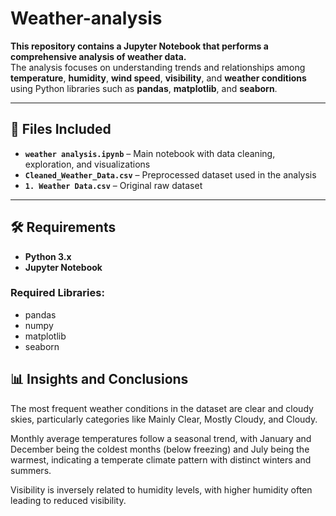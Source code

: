 # Weather-analysis

**This repository contains a Jupyter Notebook that performs a comprehensive analysis of weather data.**  
The analysis focuses on understanding trends and relationships among **temperature**, **humidity**, **wind speed**, **visibility**, and **weather conditions** using Python libraries such as **pandas**, **matplotlib**, and **seaborn**.

---

## 📁 Files Included

- **`weather analysis.ipynb`** – Main notebook with data cleaning, exploration, and visualizations  
- **`Cleaned_Weather_Data.csv`** – Preprocessed dataset used in the analysis  
- **`1. Weather Data.csv`** – Original raw dataset

---

## 🛠️ Requirements

- **Python 3.x**  
- **Jupyter Notebook**

### Required Libraries:
- pandas  
- numpy  
- matplotlib  
- seaborn

## 📊 Insights and Conclusions

The most frequent weather conditions in the dataset are clear and cloudy skies, particularly categories like Mainly Clear, Mostly Cloudy, and Cloudy.

Monthly average temperatures follow a seasonal trend, with January and December being the coldest months (below freezing) and July being the warmest, indicating a temperate climate pattern with distinct winters and summers.

Visibility is inversely related to humidity levels, with higher humidity often leading to reduced visibility.
